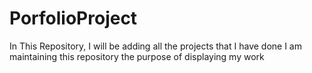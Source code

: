# PorfolioProject

In This Repository, I will be adding all the projects that I have done
I am maintaining this repository the purpose of displaying my work
